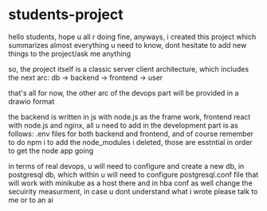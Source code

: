 # students-project
hello students, hope u all r doing fine, anyways, i created this project which summarizes almost everything u need to know, dont hesitate to add new things to the project/ask me anything

so, the project itself is a classic server client architecture, which includes the next arc:
db -> backend -> frontend -> user

that's all for now, the other arc of the devops part will be provided in a drawio format

the backend is written in js with node.js as the frame work, frontend react with node.js and nginx, all u need to add in the development part is as follows: 
.env files for both backend and frontend, and of course remember to do npm i to add the node_modules i deleted, those are esstntial in order to get the node app going 

in terms of real devops, u will need to configure and create a new db, in postgresql db, which within u will need to configure postgresql.conf file that will work with minikube as a host there 
and in hba conf as well change the secuirity measurment, in case u dont understand what i wrote please talk to me or to an ai 

